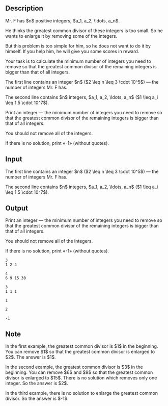 ## Description

<div><p>Mr. F has $n$ positive integers, $a_1, a_2, \ldots, a_n$.</p><p>He thinks the greatest common divisor of these integers is too small. So he wants to enlarge it by removing some of the integers.</p><p>But this problem is too simple for him, so he does not want to do it by himself. If you help him, he will give you some scores in reward.</p><p>Your task is to calculate the minimum number of integers you need to remove so that the greatest common divisor of the remaining integers is bigger than that of all integers.</p></div><div class="input-specification"><p>The first line contains an integer $n$ ($2 \leq n \leq 3 \cdot 10^5$) — the number of integers Mr. F has.</p><p>The second line contains $n$ integers, $a_1, a_2, \ldots, a_n$ ($1 \leq a_i \leq 1.5 \cdot 10^7$).</p></div><div class="output-specification"><p>Print an integer&nbsp;— the minimum number of integers you need to remove so that the greatest common divisor of the remaining integers is bigger than that of all integers.</p><p>You should not remove all of the integers.</p><p>If there is no solution, print «<span class="tex-font-style-tt">-1</span>» (without quotes).</p></div>

## Input

<p>The first line contains an integer $n$ ($2 \leq n \leq 3 \cdot 10^5$) — the number of integers Mr. F has.</p><p>The second line contains $n$ integers, $a_1, a_2, \ldots, a_n$ ($1 \leq a_i \leq 1.5 \cdot 10^7$).</p>

## Output

<p>Print an integer&nbsp;— the minimum number of integers you need to remove so that the greatest common divisor of the remaining integers is bigger than that of all integers.</p><p>You should not remove all of the integers.</p><p>If there is no solution, print «<span class="tex-font-style-tt">-1</span>» (without quotes).</p>





```input1
3
1 2 4

```




```input2
4
6 9 15 30

```




```input3
3
1 1 1

```




```output1
1
```




```output2
2
```




```output3
-1
```



## Note

<p>In the first example, the greatest common divisor is $1$ in the beginning. You can remove $1$ so that the greatest common divisor is enlarged to $2$. The answer is $1$.</p><p>In the second example, the greatest common divisor is $3$ in the beginning. You can remove $6$ and $9$ so that the greatest common divisor is enlarged to $15$. There is no solution which removes only one integer. So the answer is $2$.</p><p>In the third example, there is no solution to enlarge the greatest common divisor. So the answer is $-1$.</p>
